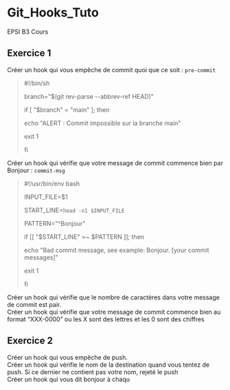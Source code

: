 # Git_Hooks_Tuto
EPSI B3 Cours

## Exercice 1
Créer un hook qui vous empêche de commit quoi que ce soit : `pre-commit`  <br>

> #!/bin/sh
>
> branch="$(git rev-parse --abbrev-ref HEAD)"
>
> if [ "$branch" = "main" ]; then
> 
>   echo "ALERT : Commit impossible sur la branche main"
>   
>   exit 1
>   
> fi


Créer un hook qui vérifie que votre message de commit commence bien par Bonjour : `commit-msg`  <br>

> #!/usr/bin/env bash
> 
> INPUT_FILE=$1
> 
> START_LINE=`head -n1 $INPUT_FILE`
> 
> PATTERN="^Bonjour"
> 
> if  [[ "$START_LINE" =~ $PATTERN ]]; then
> 
>   echo "Bad commit message, see example: Bonjour. [your commit messages]"
>   
>   exit 1
>   
> fi

Créer un hook qui vérifie que le nombre de caractères dans votre message de commit est pair. <br>
Créer un hook qui vérifie que votre message de commit commence bien au format “XXX-0000” ou les X sont des lettres et les 0 sont des chiffres

## Exercice 2
Créer un hook qui vous empêche de push. <br>
Créer un hook qui vérifie le nom de la destination quand vous tentez de push. Si ce dernier ne contient pas votre nom, rejeté le push <br>
Créer un hook qui vous dit bonjour à chaqu
